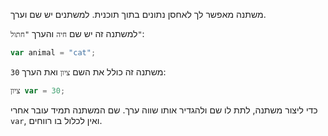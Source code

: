 משתנה מאפשר לך לאחסן נתונים בתוך תוכנית. למשתנים יש שם וערך.

למשתנה זה יש שם `חיה` והערך `"חתול"`:

```javascript
var animal = "cat";
```

משתנה זה כולל את השם `ציון` ואת הערך `30`:

```javascript
ציון var = 30;
```

כדי ליצור משתנה, לתת לו שם ולהגדיר אותו שווה ערך. שם המשתנה תמיד עובר אחרי `var`, ואין לכלול בו רווחים.